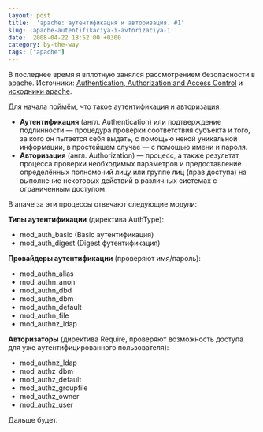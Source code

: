 ```yaml
---
layout: post
title:  'apache: аутентификация и авторизация. #1'
slug: 'apache-autentifikaciya-i-avtorizaciya-1'
date:  2008-04-22 18:52:00 +0300
category: by-the-way
tags: ["apache"]
---
```


В последнее время я вплотную занялся рассмотрением безопасности в apache. Источники: [Authentication, Authorization and Access Control](http://httpd.apache.org/docs/2.2/howto/auth.html) и [исходники apache](http://archive.apache.org/dist/httpd/).

Для начала поймём, что такое аутентификация и авторизация:

* **Аутентификация** (англ. Authentication) или подтверждение подлинности — процедура проверки соответствия субъекта и того, за кого он пытается себя выдать, с помощью некой уникальной информации, в простейшем случае — с помощью имени и пароля.
* **Авторизация** (англ. Authorization) — процесс, а также результат процесса проверки необходимых параметров и предоставление определённых полномочий лицу или группе лиц (прав доступа) на выполнение некоторых действий в различных системах с ограниченным доступом.

В апаче за эти процессы отвечают следующие модули:

**Типы аутентификации** (директива AuthType):

*	mod_auth_basic (Basic аутентификация)
*	mod_auth_digest (Digest футентификация)


**Провайдеры аутентификации** (проверяют имя/пароль):

*	mod_authn_alias
*	mod_authn_anon
*	mod_authn_dbd
*	mod_authn_dbm
*	mod_authn_default
*	mod_authn_file
*	mod_authnz_ldap


**Авторизаторы** (директива Require, проверяют возможность доступа для уже аутентифицированного пользователя):

*	mod_authnz_ldap
*	mod_authz_dbm
*	mod_authz_default
*	mod_authz_groupfile
*	mod_authz_owner
*	mod_authz_user


Дальше будет.

